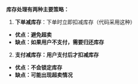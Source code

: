 **库存处理有两种主要策略：**

1. ​**下单减库存** ​：下单时立即扣减库存（代码采用这种）

* **优点：避免超卖**
* **缺点：如果用户不支付，需要归还库存**

2. ​**支付减库存**​**：用户支付后才扣减库存**

* **优点：不会锁定库存**
* **缺点：可能出现超卖情况**


